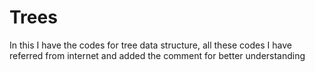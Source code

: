 # Trees
In this I have the codes for tree data structure, all these codes I have referred from internet and added the comment for better understanding
